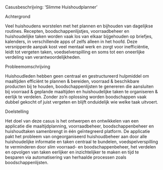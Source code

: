 Casusbeschrijving: ‘Slimme Huishoudplanner’


Achtergrond

Veel huishoudens worstelen met het plannen en bijhouden van dagelijkse routines. Recepten, boodschappenlijstjes, voorraadbeheer en huishoudelijke taken worden vaak los van elkaar bijgehouden op briefjes, kalenders, in verschillende apps of zelfs alleen in het hoofd. Deze versnipperde aanpak kost veel mentaal werk en zorgt voor inefficiëntie, leidt tot vergeten taken, voedselverspilling en soms tot een oneerlijke verdeling van verantwoordelijkheden. 

Probleemomschrijving

Huishoudleden hebben geen centraal en gestructureerd hulpmiddel om maaltijden efficiënt te plannen & bereiden, voorraad & beschikbare producten bij te houden, boodschappenlijsten te genereren die aansluiten bij voorraad & geplande maaltijden en huishoudelijke taken te organiseren & eerlijk te verdelen. Zonder zo’n oplossing worden boodschappen vaak dubbel gekocht of juist vergeten en blijft onduidelijk wie welke taak uitvoert.

Doelstelling

Het doel van deze casus is het ontwerpen en ontwikkelen van een applicatie die maaltijdplanning, voorraadbeheer, boodschappenbeheer en huishoudtaken samenbrengt in één geïntegreerd platform. 
De applicatie pakt het probleem van ongeorganiseerd huishoudbeheer aan door alle huishoudelijke informatie en taken centraal te bundelen, voedspelverspilling te verminderen door slim voorraad- en boodschappenbeheer, het verdelen en opvolgen van taken eerlijker en inzichtelijker te maken en tijd te besparen via automatisering van herhaalde processen zoals boodschappenlijsten. 
